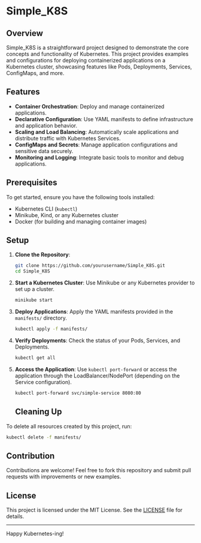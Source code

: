 # Simple_K8S

## Overview
Simple_K8S is a straightforward project designed to demonstrate the core concepts and functionality of Kubernetes. This project provides examples and configurations for deploying containerized applications on a Kubernetes cluster, showcasing features like Pods, Deployments, Services, ConfigMaps, and more.

## Features
- **Container Orchestration**: Deploy and manage containerized applications.
- **Declarative Configuration**: Use YAML manifests to define infrastructure and application behavior.
- **Scaling and Load Balancing**: Automatically scale applications and distribute traffic with Kubernetes Services.
- **ConfigMaps and Secrets**: Manage application configurations and sensitive data securely.
- **Monitoring and Logging**: Integrate basic tools to monitor and debug applications.

## Prerequisites
To get started, ensure you have the following tools installed:

- Kubernetes CLI (`kubectl`)
- Minikube, Kind, or any Kubernetes cluster
- Docker (for building and managing container images)

## Setup
1. **Clone the Repository**:
   ```bash
   git clone https://github.com/yourusername/Simple_K8S.git
   cd Simple_K8S
   ```

2. **Start a Kubernetes Cluster**:
   Use Minikube or any Kubernetes provider to set up a cluster.
   ```bash
   minikube start
   ```

3. **Deploy Applications**:
   Apply the YAML manifests provided in the `manifests/` directory.
   ```bash
   kubectl apply -f manifests/
   ```

4. **Verify Deployments**:
   Check the status of your Pods, Services, and Deployments.
   ```bash
   kubectl get all
   ```

5. **Access the Application**:
   Use `kubectl port-forward` or access the application through the LoadBalancer/NodePort (depending on the Service configuration).
   ```bash
   kubectl port-forward svc/simple-service 8080:80
   ```

   ## Cleaning Up
To delete all resources created by this project, run:
```bash
kubectl delete -f manifests/
```

## Contribution
Contributions are welcome! Feel free to fork this repository and submit pull requests with improvements or new examples.

## License
This project is licensed under the MIT License. See the [LICENSE](LICENSE) file for details.

---

Happy Kubernetes-ing!
